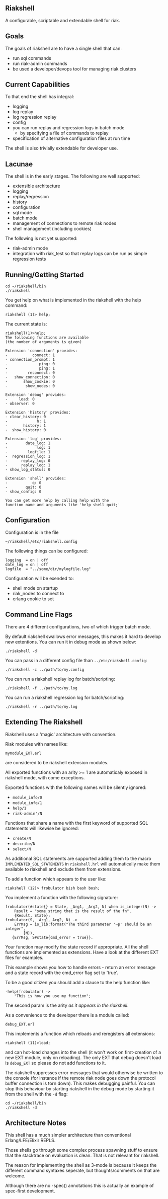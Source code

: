 Riakshell
---------

A configurable, scriptable and extendable shell for riak.

Goals
-----

The goals of riakshell are to have a single shell that can:
* run sql commands
* run riak-admin commands
* be used a developer/devops tool for managing riak clusters

Current Capabilities
--------------------

To that end the shell has integral:
* logging
* log replay
* log regression replay
* config
* you can run replay and regression logs in batch mode
  - by specifying a file of commands to replay
* specification of alternative configuration files at run time

The shell is also trivially extendable for developer use.

Lacunae
-------

The shell is in the early stages. The following are well supported:
* extensible architecture
* logging
* replay/regression
* history
* configuration
* sql mode
* batch mode
* management of connections to remote riak nodes
* shell management (including cookies)

The following is not yet supported:
* riak-admin mode
* integration with riak_test so that replay logs can be run as simple regression tests

Running/Getting Started
-----------------------

```
cd ~/riakshell/bin
./riakshell
```

You get help on what is implemented in the riakshell with the help command:
```
riakshell (1)> help;
```

The current state is:
```
riakshell(1)>help;
The following functions are available
(the number of arguments is given)

Extension 'connection' provides:
-           connect: 1
- connection_prompt: 1
-              ping: 0
-              ping: 1
-         reconnect: 0
-   show_connection: 0
-       show_cookie: 0
-        show_nodes: 0

Extension 'debug' provides:
-     load: 0
- observer: 0

Extension 'history' provides:
- clear_history: 0
-             h: 1
-       history: 1
-  show_history: 0

Extension 'log' provides:
-        date_log: 1
-             log: 1
-         logfile: 1
-  regression_log: 1
-      replay_log: 0
-      replay_log: 1
- show_log_status: 0

Extension 'shell' provides:
-           q: 0
-        quit: 0
- show_config: 0

You can get more help by calling help with the
function name and arguments like 'help shell quit;'
```

Configuration
-------------

Configuration is in the file
```
~/riakshell/etc/riakshell.config
```

The following things can be configured:
```
logging  = on | off
date_log = on | off
logfile  = "../some/dir/mylogfile.log"
```

Configuration will be exended to:
* shell mode on startup
* riak_nodes to connect to
* erlang cookie to set

Command Line Flags
------------------

There are 4 different configurations, two of which trigger batch mode.

By default riakshell swallows error messages, this makes it hard to develop new extentions. You can run it in debug mode as shown below:
``` 
./riakshell -d
```

You can pass in a different config file than `../etc/riakshell.config`:
```
./riakshell -c ../path/to/my.config
```

You can run a riakshell replay log for batch/scripting:
```
./riakshell -f ../path/to/my.log
```

You can run a riakshell regression log for batch/scripting:
```
./riakshell -r ../path/to/my.log
```

Extending The Riakshell
-----------------------

Riakshell uses a 'magic' architecture with convention.

Riak modules with names like:
```
mymodule_EXT.erl
```
are considered to be riakshell extension modules.

All exported functions with an arity >= 1 are automaticaly exposed in riakshell mode, with come exceptions.

Exported functions with the following names will be silently ignored:
* `module_info/0`
* `module_info/1`
* `help/1`
* `riak-admin'/N`

Functions that share a name with the first keyword of supported SQL statements will likewise be ignored:
* `create/N`
* `describe/N`
* `select/N`

As additional SQL statements are supported adding them to the macro `IMPLEMENTED_SQL_STATEMENTS` in `riakshell.hrl` will automatically make them available to riakshell and exclude them from extensions.

To add a function which appears to the user like:
```
riakshell (12)> frobulator bish bash bosh;
```

You implement a function with the following signature:
```
frobulator(#state{} = State, _Arg1, _Arg2, N) when is_integer(N) ->
    Result = "some string that is the result of the fn",
    {Result, State};
frobulator(S, _Arg1, Arg2, N) ->
    ErrMsg = io_lib:format("The third parameter '~p' should be an integer",
        [N]),
   {ErrMsg, S#state{cmd_error = true}}.
```

Your function may modify the state record if appropriate. All the shell functions are implemented as extensions. Have a look at the different EXT files for examples.

This example shows you how to handle errors - return an error message and a state record with the cmd_error flag set to 'true'.

To be a good citizen you should add a clause to the help function like:
```
-help(frobulator) ->
    "This is how you use my function";
```
The second param is the arity *as it appears in the riakshell*.

As a convenience to the developer there is a module called:
```
debug_EXT.erl
```

This implements a function which reloads and reregisters all extensions:
```
riakshell (11)>load;
```
and can hot-load changes into the shell (it won't work on first-creation of a new EXT module, only on reloading). The only EXT that debug doesn't load is `debug_EXT` so please do not add functions to it.

The riakshell suppresses error messages that would otherwise be written to the console (for instance if the remote riak node goes down the protocol buffer connection is torn down). This makes debugging painful. You can stop this behaviour by starting riakshell in the debug mode by starting it from the shell with the `-d` flag:
```
cd ~/riakshell/bin
./riakshell -d
```

Architecture Notes
------------------

This shell has a much simpler architecture than conventional Erlang/LFE/Elixir REPLS.

Those shells go through some complex process spawning stuff to ensure that the stacktrace on evaluation is clean. That is not relevant for riakshell.

The reason for implementing the shell as 3-mode is because it keeps the different command syntaxes seperate, but thoughts/comments on that are welcome.

Although there are no -spec() annotations this is actually an example of spec-first development.
